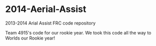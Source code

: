 2014-Aerial-Assist
==================

2013-2014 Arial Assist FRC code repository

Team 4915's code for our rookie year. We took this code all the way to Worlds our Rookie year!

